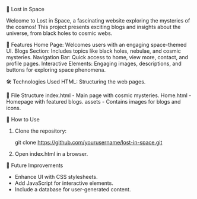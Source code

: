  🌌 Lost in Space

Welcome to Lost in Space, a fascinating website exploring the mysteries of the cosmos! This project presents exciting blogs and insights about the universe, from black holes to cosmic webs.

 🚀 Features
Home Page: Welcomes users with an engaging space-themed UI.
Blogs Section: Includes topics like black holes, nebulae, and cosmic mysteries.
Navigation Bar: Quick access to home, view more, contact, and profile pages.
Interactive Elements: Engaging images, descriptions, and buttons for exploring space phenomena.

🛠️ Technologies Used
HTML: Structuring the web pages.

📂 File Structure
index.html - Main page with cosmic mysteries.
Home.html - Homepage with featured blogs.
assets - Contains images for blogs and icons.

📌 How to Use

1. Clone the repository:
   
   git clone https://github.com/yourusername/lost-in-space.git
  
2. Open index.html in a browser.
   
 🎯 Future Improvements

- Enhance UI with CSS stylesheets.
- Add JavaScript for interactive elements.
- Include a database for user-generated content.
